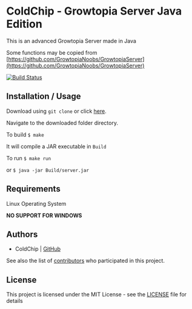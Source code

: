 ColdChip - Growtopia Server Java Edition
===========================

This is an advanced Growtopia Server made in Java

Some functions may be copied from [https://github.com/GrowtopiaNoobs/GrowtopiaServer](https://github.com/GrowtopiaNoobs/GrowtopiaServer)

[![Build Status](https://api.travis-ci.org/coldchip/growtopiaserver.svg?branch=master)](https://api.travis-ci.org/coldchip/growtopiaserver.svg?branch=master)

Installation / Usage
--------------------

Download using `git clone` or click [here](https://github.com/coldchip/growtopiaserver/archive/master.zip).

Navigate to the downloaded folder directory.

To build `$ make`

It will compile a JAR executable in `Build`

To run `$ make run`

or `$ java -jar Build/server.jar`

Requirements
------------

Linux Operating System

**NO SUPPORT FOR WINDOWS**

Authors
-------

- ColdChip  | [GitHub](https://github.com/coldchip)

See also the list of [contributors](https://github.com/coldchip/growtopiaserver/contributors) who participated in this project.

License
-------

This project is licensed under the MIT License - see the [LICENSE](LICENSE) file for details